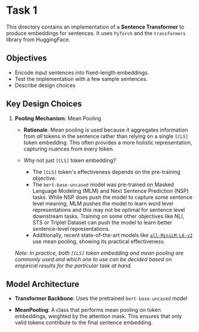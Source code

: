 # Task 1

This directory contains an implementation of a **Sentence Transformer** to produce embeddings for sentences. It uses `PyTorch` and the `transformers` library from HuggingFace.

## Objectives 
- Encode input sentences into fixed-length embeddings.  
- Test the implementation with a few sample sentences.
- Describe design choices

## Key Design Choices

1. **Pooling Mechanism**: Mean Pooling
    - **Rationale**: Mean pooling is used because it aggregates information from *all* tokens in the sentence rather than relying on a single `[CLS]` token embedding. This often provides a more holistic representation, capturing nuances from every token. 

    - Why not just `[CLS]` token embedding?
        - The `[CLS]` token's effectiveness depends on the pre-training objective.  
        - The `bert-base-uncased` model was pre-trained on Masked Language Modeling (MLM) and Next Sentence Prediction (NSP) tasks. While NSP does push the model to capture some sentence level meaning, MLM pushes the model to learn word level representations and this may not be optimal for sentence level downstream tasks. Training on some other objectives like NLI, STS or Triplet Dataset can push the model to learn better sentence-level representations.
        - Additionally, recent state-of-the-art models like [`all-MiniLM-L6-v2`](https://huggingface.co/sentence-transformers/all-MiniLM-L6-v2) use mean pooling, showing its practical effectiveness.

   _Note: In practice, both `[CLS]` token embedding and mean pooling are commonly used and which one to use can be decided based on empirical results for the particular task at hand._

## Model Architecture

- **Transformer Backbone**: Uses the pretrained `bert-base-uncased` model
  
- **MeanPooling**: A class that performs mean pooling on token embeddings, weighted by the attention mask. This ensures that only valid tokens contribute to the final sentence embedding.